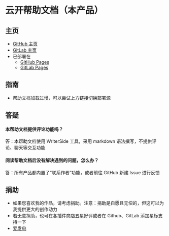 # 云开帮助文档（本产品）

## 主页
* [GitHub 主页](https://github.com/xyk953651094/SkyDocuments/ "跳转至 GitHub 主页")
* [GitLab 主页](https://gitlab.com/xyk953651094/SkyDocuments/ "跳转至 GitLab 主页")
* 已部署在
  * [GitHub Pages](https://xyk953651094.github.io/SkyDocuments/ "跳转至 GitHub Pages")
  * [GitLab Pages](https://xyk953651094.gitlab.io/SkyDocuments/ "跳转至 GitLab Pages")

## 指南
* 帮助文档加载过慢，可以尝试上方链接切换部署源

## 答疑
#### 本帮助文档提供评论功能吗？
答：本帮助文档使用 WriterSide 工具，采用 markdown 语法撰写，不提供评论、聊天等交互功能
#### 阅读帮助文档后没有解决遇到的问题，怎么办？
答：所有产品都内置了“联系作者”功能，或者前往 GitHub 新建 Issue 进行反馈

## 捐助
* 如果您喜欢我的作品，请考虑捐助。注意：捐助是自愿且无偿的，但这可以为我提供更大的创作动力
* 若无意捐助，也可在各插件商店五星好评或者在 Github、GitLab 添加星标支持一下
* [爱发电](https://afdian.net/a/xyk953651094 "跳转至爱发电")